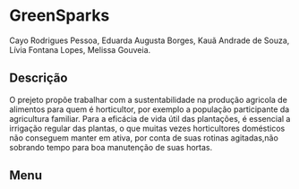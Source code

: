 # GreenSparks
Cayo Rodrigues Pessoa, Eduarda Augusta Borges, Kauã Andrade de Souza, Lívia Fontana Lopes, Melissa Gouveia.

## **Descrição**

 O prejeto propõe trabalhar com a sustentabilidade na produção agricola de alimentos para quem é horticultor, por exemplo a população participante da agricultura familiar. Para a eficácia de vida útil das plantações, é essencial a irrigação regular das plantas, o que muitas vezes horticultores domésticos não conseguem manter em ativa, por conta de suas rotinas agitadas,não sobrando tempo para boa manutenção de suas hortas.
 
 ## **Menu**
 
 
